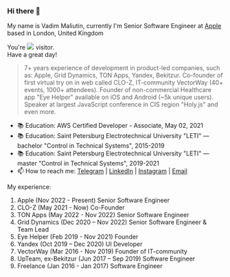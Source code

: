 ### Hi there 👋

My name is Vadim Maliutin, currently I'm Senior Software Engineer at [Apple](https://www.apple.com) based in London, United Kingdom

You're <img src="https://www.websitecounterfree.com/c.php?d=6&id=19541&s=12"/> visitor.  
Have a great day!

> 7+ years experience of development in product-led companies, such as: Apple, Grid Dynamics, TON Apps, Yandex, Bekitzur.
> Co-founder of first virtual try on in web called CLO-Z, IT-community VectorWay (40+ events, 1000+ attendees).
> Founder of non-commercial Healthcare app "Eye Helper" available on iOS and Android (~5k unique users).
> Speaker at largest JavaScript conference in CIS region "Holy.js" and even more.

- 📚 Education: AWS Certified Developer - Associate, May 02, 2021
- 📚 Education: Saint Petersburg Electrotechnical University "LETI" — bachelor "Control in Technical Systems", 2015-2019
- 📚 Education: Saint Petersburg Electrotechnical University "LETI" — master "Control in Technical Systems", 2019-2021
- 📫 How to reach me: [Telegram](https://t.me/mfpjke) | [LinkedIn](https://www.linkedin.com/in/%D0%B2%D0%B0%D0%B4%D0%B8%D0%BC-%D0%BC%D0%B0%D0%BB%D1%8E%D1%82%D0%B8%D0%BD-5386a5122) | [Instagram](https://www.instagram.com/mfpjke) | [Email](mailto:mdusafp@gmail.com)

My experience:
1. Apple (Nov 2022 - Present) Senior Software Engineer
2. CLO-Z (May 2021 - Now) Co-Founder
3. TON Apps (May 2022 - Nov 2022) Senior Software Engineer
4. Grid Dynamics (Dec 2020 – Nov 2022) Senior Software Engineer & Team Lead
5. Eye Helper (Feb 2019 - Nov 2021) Founder
6. Yandex (Oct 2019 – Dec 2020) UI Developer
7. VectorWay (Mar 2016 - Nov 2019) Founder of IT-community
8. UpTeam, ex-Bekitzur (Jun 2017 – Sep 2019) Software Engineer
9. Freelance (Jan 2016 - Jan 2017) Software Engineer

<!--
**mdusafp/mdusafp** is a ✨ _special_ ✨ repository because its `README.md` (this file) appears on your GitHub profile.

My name is Vadim Malyutin, currently I'm frontend developer at [Grid Dynamics](https://www.griddynamics.com)

        My approach is product and development at the same time.
        I love to test, launch, validate hypotheses, dive into business context to find user problems and fix them.
        I’ve the makings of a speaker and leader.
    

Here are some ideas to get you started:

- 🔭 I’m currently working on ...
- 🌱 I’m currently learning ...
- 👯 I’m looking to collaborate on ...
- 🤔 I’m looking for help with ...
- 💬 Ask me about ...
- 📫 How to reach me: ...
- 😄 Pronouns: ...
- ⚡ Fun fact: ...
-->
